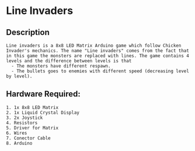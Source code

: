 # Line Invaders

## Description

    Line invaders is a 8x8 LED Matrix Arduino game which follow Chicken Invader's mechanics. The name "Line invaders" comes from the fact that in this game the monsters are replaced with lines. The game contains 4 levels and the difference between levels is that
      - The monsters have different respawn.
      - The bullets goes to enemies with different speed (decreasing level by level).
      
  
 
## Hardware Required:

    1. 1x 8x8 LED Matrix
    2. 1x Liquid Crystal Display
    3. 2x Joystick
    4. Resistors
    5. Driver for Matrix
    6. Wires
    7. Conector Cable
    8. Arduino


  
  

